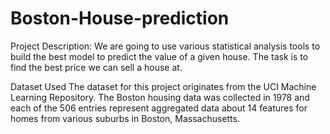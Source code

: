 # Boston-House-prediction

Project Description: 
We are going to use various statistical analysis tools to build the best model to predict the value of a given house. The task is to find the best price we can sell a house at. 

Dataset Used
The dataset for this project originates from the UCI Machine Learning Repository. The Boston housing data was collected in 1978 and each of the 506 entries represent aggregated data about 14 features for homes from various suburbs in Boston, Massachusetts.
